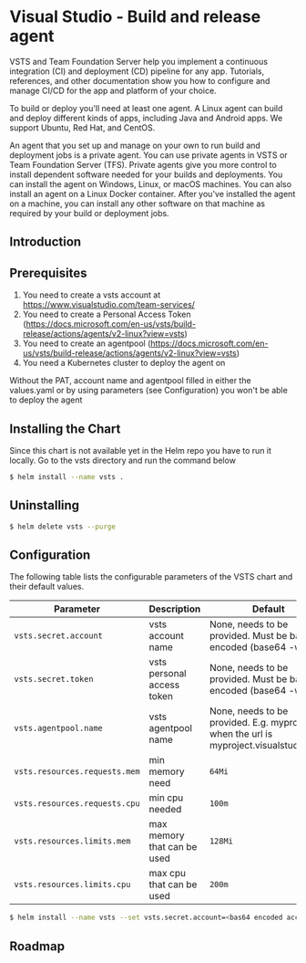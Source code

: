 # Visual Studio - Build and release agent #

VSTS and Team Foundation Server help you implement a continuous integration (CI) and deployment (CD) pipeline for any app. Tutorials, references, and other documentation show you how to configure and manage CI/CD for the app and platform of your choice.

To build or deploy you'll need at least one agent. A Linux agent can build and deploy different kinds of apps, including Java and Android apps. We support Ubuntu, Red Hat, and CentOS.

An agent that you set up and manage on your own to run build and deployment jobs is a private agent. You can use private agents in VSTS or Team Foundation Server (TFS). Private agents give you more control to install dependent software needed for your builds and deployments.
You can install the agent on Windows, Linux, or macOS machines. You can also install an agent on a Linux Docker container.
After you've installed the agent on a machine, you can install any other software on that machine as required by your build or deployment jobs.


## Introduction


## Prerequisites
1. You need to create a vsts account at https://www.visualstudio.com/team-services/
2. You need to create a Personal Access Token (https://docs.microsoft.com/en-us/vsts/build-release/actions/agents/v2-linux?view=vsts)
3. You need to create an agentpool (https://docs.microsoft.com/en-us/vsts/build-release/actions/agents/v2-linux?view=vsts)
4. You need a Kubernetes cluster to deploy the agent on

Without the PAT, account name and agentpool filled in either the values.yaml or by using parameters (see Configuration) you won't be able to deploy the agent

## Installing the Chart
Since this chart is not available yet in the Helm repo you have to run it locally. Go to the vsts directory and run the command below
```bash
$ helm install --name vsts .
```

## Uninstalling
```bash
$ helm delete vsts --purge
```

## Configuration
The following table lists the configurable parameters of the VSTS chart and their default values.

| Parameter                     | Description                   | Default                                                                               |
| ----------------------------- | ----------------------------  | ------------------------------------------------------------------------------------- |
| `vsts.secret.account`         |  vsts account name            | None, needs to be provided. Must be base64 encoded (base64 -w 0)                      |
| `vsts.secret.token`           |  vsts personal access token   | None, needs to be provided. Must be base64 encoded (base64 -w 0)                      |
| `vsts.agentpool.name`         |  vsts agentpool name          | None, needs to be provided. E.g. myproject when the url is myproject.visualstudio.com |
| `vsts.resources.requests.mem` |  min memory need              | `64Mi`                                                                                |
| `vsts.resources.requests.cpu` |  min cpu needed               | `100m`                                                                                |
| `vsts.resources.limits.mem`   |  max memory that can be used  | `128Mi`                                                                               |
| `vsts.resources.limits.cpu`   |  max cpu that can be used     | `200m`                                                                                |


```bash
$ helm install --name vsts --set vsts.secret.account=<bas64 encoded account name>,vsts.secret.token=<base64 encoded token>,vsts.agentpool.name=<naam> .
```

## Roadmap
